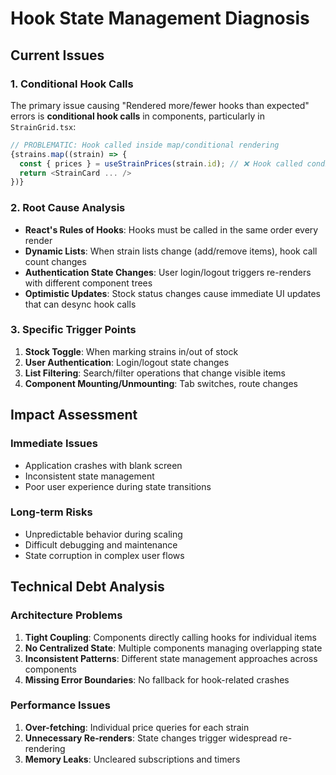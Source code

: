 
# Hook State Management Diagnosis

## Current Issues

### 1. Conditional Hook Calls
The primary issue causing "Rendered more/fewer hooks than expected" errors is **conditional hook calls** in components, particularly in `StrainGrid.tsx`:

```typescript
// PROBLEMATIC: Hook called inside map/conditional rendering
{strains.map((strain) => {
  const { prices } = useStrainPrices(strain.id); // ❌ Hook called conditionally
  return <StrainCard ... />
})}
```

### 2. Root Cause Analysis
- **React's Rules of Hooks**: Hooks must be called in the same order every render
- **Dynamic Lists**: When strain lists change (add/remove items), hook call count changes
- **Authentication State Changes**: User login/logout triggers re-renders with different component trees
- **Optimistic Updates**: Stock status changes cause immediate UI updates that can desync hook calls

### 3. Specific Trigger Points
1. **Stock Toggle**: When marking strains in/out of stock
2. **User Authentication**: Login/logout state changes
3. **List Filtering**: Search/filter operations that change visible items
4. **Component Mounting/Unmounting**: Tab switches, route changes

## Impact Assessment

### Immediate Issues
- Application crashes with blank screen
- Inconsistent state management
- Poor user experience during state transitions

### Long-term Risks
- Unpredictable behavior during scaling
- Difficult debugging and maintenance
- State corruption in complex user flows

## Technical Debt Analysis

### Architecture Problems
1. **Tight Coupling**: Components directly calling hooks for individual items
2. **No Centralized State**: Multiple components managing overlapping state
3. **Inconsistent Patterns**: Different state management approaches across components
4. **Missing Error Boundaries**: No fallback for hook-related crashes

### Performance Issues
1. **Over-fetching**: Individual price queries for each strain
2. **Unnecessary Re-renders**: State changes trigger widespread re-rendering
3. **Memory Leaks**: Uncleared subscriptions and timers
